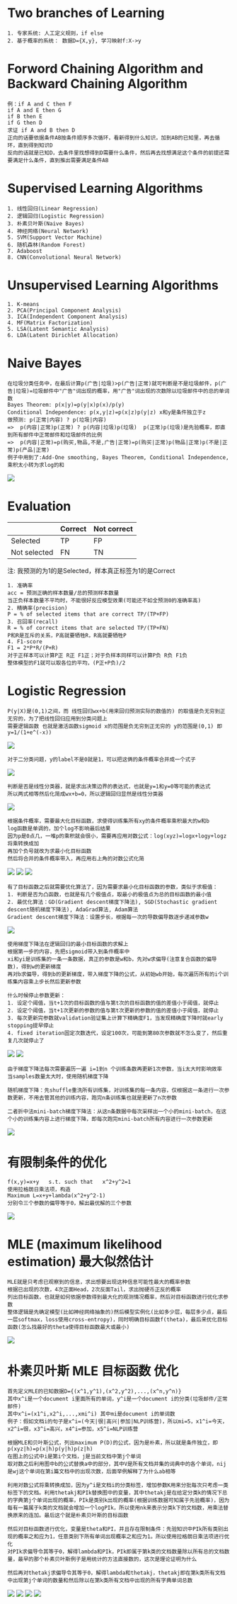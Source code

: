 # Two branches of Learning
```
1. 专家系统: 人工定义规则，if else
2. 基于概率的系统： 数据D={X,y}, 学习映射f:X->y
```
# Forword Chaining Algorithm and Backward Chaining Algorithm
```
例：if A and C then F
if A and E then G
if B then E
if G then D
求证 if A and B then D
正向的话要依据条件AB按条件顺序多次循环，看新得到什么知识，加到AB的已知里，再去循环，直到得到知识D
反向的话就是已知D，去条件里找想得到D需要什么条件，然后再去找想满足这个条件的前提还需要满足什么条件，直到推出需要满足条件AB
```

# Supervised Learning Algorithms
```
1. 线性回归(Linear Regression)
2. 逻辑回归(Logistic Regression)
3. 朴素贝叶斯(Naive Bayes)
4. 神经网络(Neural Network)
5. SVM(Support Vector Machine)
6. 随机森林(Random Forest)
7. Adaboost
8. CNN(Convolutional Neural Network)
```

# Unsupervised Learning Algorithms
```
1. K-means
2. PCA(Principal Component Analysis)
3. ICA(Independent Component Analysis)
4. MF(Matrix Factorization)
5. LSA(Latent Semantic Analysis)
6. LDA(Latent Dirichlet Allocation)
```

# Naive Bayes
```
在垃圾分类任务中，在最后计算p(广告|垃圾)>p(广告|正常)就可判断是不是垃圾邮件，p(广告|垃圾)=垃圾邮件中"广告"词出现的概率，用"广告"词出现的次数除以垃圾邮件中的总的单词数
Bayes Theorem: p(x|y)=p(y|x)p(x)/p(y)
Conditional Independence: p(x,y|z)=p(x|z)p(y|z) x和y是条件独立于z
做预测: p(正常|内容) ? p(垃圾|内容)
=>  p(内容|正常)p(正常) ? p(内容|垃圾)p(垃圾)  p(正常)p(垃圾)是先验概率，即直到所有邮件中正常邮件和垃圾邮件的比例
=>  p(内容|正常)=p(购买,物品,不是,广告|正常)=p(购买|正常)p(物品|正常)p(不是|正常)p(产品|正常)
例子中用到了:Add-One smoothing, Bayes Theorem, Conditional Independence, 乘积太小转为求log的和
```
![](https://github.com/f1rstb100d/greedy/blob/master/jpg/Naive%20Bayes.jpg)

# Evaluation
|     | Correct  | Not correct  |
|  ----  | ----  | ----  |
| Selected  | TP | FP  |
| Not selected  | FN | TN  |

注: 我预测的为1的是Selected，样本真正标签为1的是Correct
```
1. 准确率
acc = 预测正确的样本数量/总的预测样本数量
当正负样本数量不平均时，不能很好反应模型效果(可能还不如全预测0的准确率高)
2. 精确率(precision)
P = % of selected items that are correct TP/(TP+FP)
3. 召回率(recall)
R = % of correct items that are selected TP/(TP+FN)
P和R是互斥的关系，P高就要牺牲R，R高就要牺牲P
4. F1-score
F1 = 2*P*R/(P+R)
对于正样本可以计算P正 R正 F1正；对于负样本同样可以计算P负 R负 F1负
整体模型的F1就可以取各位的平均，(P正+P负)/2
```

# Logistic Regression
```
P(y|X)是(0,1)之间，而 线性回归wx+b(用来回归预测实际的数值的) 的取值是负无穷到正无穷的，为了把线性回归应用到分类问题上
需要逻辑函数 也就是激活函数sigmoid x的范围是负无穷到正无穷的 y的范围是(0,1) 即y=1/(1+e^(-x))
```
![](https://github.com/f1rstb100d/greedy/blob/master/jpg/%E9%80%BB%E8%BE%91%E5%87%BD%E6%95%B0.jpg)
```
对于二分类问题，y的label不是0就是1，可以把这俩的条件概率合并成一个式子
```
![](https://github.com/f1rstb100d/greedy/blob/master/jpg/%E9%80%BB%E8%BE%91%E5%87%BD%E6%95%B0%E5%90%88%E5%B9%B6.jpg)
```
判断是否是线性分类器，就是求出决策边界的表达式，也就是y=1和y=0等可能的表达式
所以两式相等然后化简成wx+b=0，所以逻辑回归显然是线性分类器
```
![](https://github.com/f1rstb100d/greedy/blob/master/jpg/%E9%80%BB%E8%BE%91%E5%9B%9E%E5%BD%92%E6%98%AF%E7%BA%BF%E6%80%A7.jpg)
```
根据条件概率，需要最大化目标函数，求使得训练集所有xy的条件概率乘积最大的w和b
log函数是单调的，加个log不影响最后结果
因为p是0点几，一堆p的乘积就会很小，需要再应用对数公式：log(xyz)=logx+logy+logz 将乘转换成加
再加个负号就改为求最小化目标函数
然后将合并的条件概率带入，再应用右上角的对数公式化简
```
![](https://github.com/f1rstb100d/greedy/blob/master/jpg/%E9%80%BB%E8%BE%91%E5%9B%9E%E5%BD%92%E7%9B%AE%E6%A0%87%E5%87%BD%E6%95%B01.jpg)
![](https://github.com/f1rstb100d/greedy/blob/master/jpg/%E9%80%BB%E8%BE%91%E5%9B%9E%E5%BD%92%E7%9B%AE%E6%A0%87%E5%87%BD%E6%95%B02.jpg)
![](https://github.com/f1rstb100d/greedy/blob/master/jpg/%E9%80%BB%E8%BE%91%E5%9B%9E%E5%BD%92%E7%9B%AE%E6%A0%87%E5%87%BD%E6%95%B03.jpg)
```
有了目标函数之后就需要优化算法了，因为需要求最小化目标函数的参数，类似于求极值：
1. 判断是否为凸函数，也就是有几个极值点，取最小的极值点为总的目标函数的最小值
2. 最优化算法：GD(Gradient descent梯度下降法), SGD(Stochastic gradient descent随机梯度下降法), AdaGrad算法, Adam算法
Gradient descent梯度下降法：设置步长，根据每一次的导数偏导数逐步递减参数w
```
![](https://github.com/f1rstb100d/greedy/blob/master/jpg/%E6%A2%AF%E5%BA%A6%E4%B8%8B%E9%99%8D%E6%B3%95.jpg)
```
使用梯度下降法在逻辑回归的最小目标函数的求解上
根据第一步的内容，先把sigmoid带入到条件概率中
xi和yi是训练集的一条一条数据，真正的参数是w和b，先对w求偏导(注意复合函数的偏导数)，得到w的更新梯度
再对b求偏导，得到b的更新梯度，带入梯度下降的公式，从初始wb开始，每次遍历所有的i个训练集内容乘上步长然后更新参数

什么时候停止参数更新：
1. 设定个阈值，当t+1次的目标函数的值与第t次的目标函数的值的差值小于阈值，就停止
2. 设定个阈值，当t+1次更新的参数的值与第t次更新的参数的值的差值小于阈值，就停止
3. 每次更新完参数就validation验证集上计算下精确度F1，当发现精确度下降时就early stopping提早停止
4. fixed iteration固定次数迭代，设定100次，可能到第80次参数就不怎么变了，然后重复几次就停止了
```
![](https://github.com/f1rstb100d/greedy/blob/master/jpg/%E9%80%BB%E8%BE%91%E5%9B%9E%E5%BD%92%E6%A2%AF%E5%BA%A6%E4%B8%8B%E9%99%8D1.jpg)
![](https://github.com/f1rstb100d/greedy/blob/master/jpg/%E9%80%BB%E8%BE%91%E5%9B%9E%E5%BD%92%E6%A2%AF%E5%BA%A6%E4%B8%8B%E9%99%8D2.jpg)
```
由于梯度下降法每次需要遍历一遍 i=1到n 个训练条数再更新1次参数，当i太大时影响效率
当samples数量太大时，使用随机梯度下降

随机梯度下降：先shuffle重洗所有训练集，对训练集的每一条内容，仅根据这一条进行一次参数更新，不用去管其他的训练内容，跑完n条训练集也就是更新了n次参数

二者折中法mini-batch梯度下降法：从这n条数据中每次采样出一个小的mini-batch，在这个小的训练集内容上进行梯度下降，即每次跑完mini-batch所有内容进行一次参数更新
```
![](https://github.com/f1rstb100d/greedy/blob/master/jpg/%E9%9A%8F%E6%9C%BA%E6%A2%AF%E5%BA%A6%E4%B8%8B%E9%99%8D.jpg)

# 有限制条件的优化
```
f(x,y)=x+y   s.t. such that   x^2+y^2=1
使用拉格朗日乘法项，构造
Maximum L=x+y+lambda(x^2+y^2-1)
分别令三个参数的偏导等于0，解出最优解的三个参数
```
![](https://github.com/f1rstb100d/greedy/blob/master/jpg/%E6%9C%89%E9%99%90%E5%88%B6%E6%9D%A1%E4%BB%B6%E7%9A%84%E6%9C%80%E4%BC%98%E5%8C%96.jpg)

# MLE (maximum likelihood estimation) 最大似然估计
```
MLE就是只考虑已观察到的信息，求出想要出现这种信息可能性最大的概率参数
根据已出现的次数，4次正面Head，2次反面Tail，求出抛硬币正反的概率
列出目标函数，也就是如何依据参数得到最大化的观测情况概率，然后对目标函数进行优化求参数
整体逻辑是先确定模型(比如神经网络抽象的)然后模型实例化(比如多少层，每层多少点，最后一层softmax，loss使用cross-entropy)，同时明确目标函数f(theta)，最后来优化目标函数(怎么找最好的theta使得目标函数最大或最小)
```
![](https://github.com/f1rstb100d/greedy/blob/master/jpg/MLE%E6%9C%80%E4%BC%98%E5%8C%96.jpg)

# 朴素贝叶斯 MLE 目标函数 优化
```
首先定义MLE的已知数据D={(x^1,y^1),(x^2,y^2),...,(x^n,y^n)}
其中x^i是一个document i里面所有的单词，y^i是一个document i的分类(垃圾邮件/正常邮件)
其中x^i=(x1^i,x2^i,...,xmi^i) 其中mi是document i的单词数
例子：假如文档i的句子是x^i=(今天|很|高兴|参加|NLP训练营)，所以mi=5，x1^i=今天，x2^i=很，x3^i=高兴，x4^i=参加，x5^i=NLP训练营

根据MLE和贝叶斯公式，列出maximum P(D)的公式，因为是朴素，所以就是条件独立，即p(xyz|h)=p(x|h)p(y|h)p(z|h)
在图上的公式中i是第i个文档，j是当前文档中第j个单词
取对数之后利用图中b的公式替换a中的部分，其中V是所有文档并集的词典中的各个单词，nij是wj这个单词在第i篇文档中的出现次数，后面举例解释了为什么ab相等

利用对数公式将乘转换成加，因为y^i是文档i的分类标签，增加参数K用来分批每次只考虑一类标签下的文档。利用thetakj和PIk替换图中的变量，其中thetakj是在给定分类k的情况下总的字典第j个单词出现的概率，PIk是类别k出现的概率(根据训练数据可知属于先验概率)，因为每有一篇属于k类的文档就会增加一个logPIk，所以使用nk来表示分类k下的文档数，用乘法替换原来的连加。最后这个就是朴素贝叶斯的目标函数

然后对目标函数进行优化，变量是theta和PI，并且存在限制条件：先验知识中PIk所有类别出现的概率之和应为1，任意类别下所有单词出现概率之和应为1。所以使用拉格朗日乘法项进行优化
对PIk求偏导令其等于0，解得lambda和PIk，PIk即属于第k类的文档数量除以所有总的文档数量，最早的那个朴素贝叶斯例子是用统计的方法直接数的，这次是理论证明为什么

然后再对thetakj求偏导令其等于0，解得lambda和thetakj，thetakj即在第k类所有文档中出现第j个单词的数量和然后除以在第k类所有文档中出现的所有字典单词总数
```
![](https://github.com/f1rstb100d/greedy/blob/master/jpg/%E6%9C%B4%E7%B4%A0%E8%B4%9D%E5%8F%B6%E6%96%AF%E7%9B%AE%E6%A0%87%E5%87%BD%E6%95%B0%E6%8E%A8%E5%AF%BC1.jpg)
![](https://github.com/f1rstb100d/greedy/blob/master/jpg/%E6%9C%B4%E7%B4%A0%E8%B4%9D%E5%8F%B6%E6%96%AF%E7%9B%AE%E6%A0%87%E5%87%BD%E6%95%B0%E6%8E%A8%E5%AF%BC2.jpg)
![](https://github.com/f1rstb100d/greedy/blob/master/jpg/%E6%9C%B4%E7%B4%A0%E8%B4%9D%E5%8F%B6%E6%96%AF%E7%9B%AE%E6%A0%87%E5%87%BD%E6%95%B0%E6%8E%A8%E5%AF%BC3.jpg)
![](https://github.com/f1rstb100d/greedy/blob/master/jpg/%E6%9C%B4%E7%B4%A0%E8%B4%9D%E5%8F%B6%E6%96%AF%E7%9B%AE%E6%A0%87%E5%87%BD%E6%95%B0%E6%8E%A8%E5%AF%BC4.jpg)